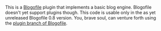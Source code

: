This is a [Blogofile](http://blogofile.com) plugin that implements a
basic blog engine. Blogofile doesn't yet support plugins though. This
code is usable only in the as yet unreleased Blogofile 0.8
version. You, brave soul, can venture forth using the [plugin branch
of Blogofile](https://github.com/EnigmaCurry/blogofile/tree/plugins).
